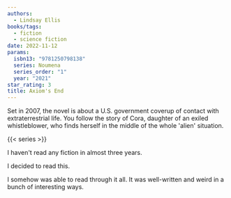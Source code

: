 ```yaml
---
authors:
  - Lindsay Ellis
books/tags:
  - fiction
  - science fiction
date: 2022-11-12
params:
  isbn13: "9781250798138"
  series: Noumena
  series_order: "1"
  year: "2021"
star_rating: 3
title: Axiom's End
---
```


Set in 2007, the novel is about a U.S. government coverup of contact with extraterrestrial life. You follow the story of Cora, daughter of an exiled whistleblower, who finds herself in the middle of the whole 'alien' situation.

<!--more-->

{{< series >}}

I haven't read any fiction in almost three years.

I decided to read this.

I somehow was able to read through it all. It was well-written and weird in a bunch of interesting ways.
